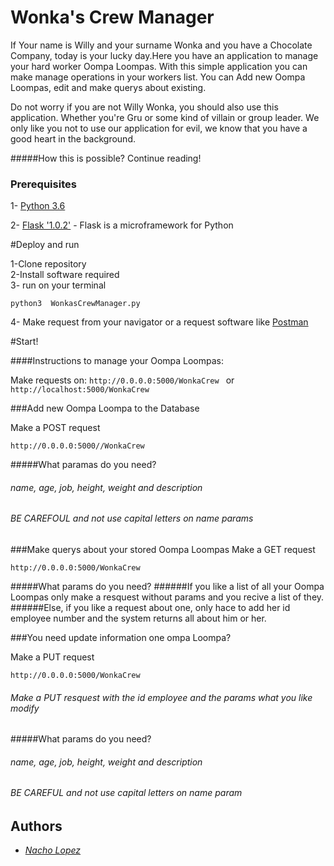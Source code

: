 # Wonka's Crew Manager


If  Your name is Willy and your surname Wonka and you have a Chocolate Company, today is your lucky day.Here you have 
an application to manage your hard worker Oompa Loompas. 
With this simple application you can make manage operations in your workers list.
You can Add new Oompa Loompas, edit and make querys about existing. 

Do not worry if you are not Willy Wonka, you should also use this application. Whether you're Gru or some kind of villain or group leader.
 We only like you not to use our application for evil, we know that you have a good heart in the background. 

#####How this is possible? Continue reading! 




### Prerequisites

 1- [Python 3.6](https://www.python.org/) 
 
 2- [Flask '1.0.2'](http://flask.pocoo.org/) - Flask is a microframework for Python 
 

#Deploy and run

1-Clone repository\
2-Install software required\
3- run on your terminal 
```
python3  WonkasCrewManager.py 
```
4- Make request from your navigator or a request software like [Postman](https://www.getpostman.com/)


#Start!

####Instructions to manage your Oompa Loompas:
 
 Make requests on:  ``http://0.0.0.0:5000/WonkaCrew `` or  ``http://localhost:5000/WonkaCrew `` 

 
 
###Add new Oompa Loompa to the Database

Make a POST request 
```
http://0.0.0.0:5000//WonkaCrew 
```

#####What paramas do you need?

###### name, age, job, height, weight and description
###### BE CAREFOUL and not use capital letters on name params


###Make querys about your stored Oompa Loompas
Make a GET request 
```
http://0.0.0.0:5000/WonkaCrew 
```
#####What params do you need?
######If you like a list of all your Oompa Loompas only make a resquest without params and you recive a list of they.
######Else, if you like a request about one, only hace to add her id employee number and the system returns all about him or her.


###You need update information one ompa Loompa?

Make a PUT request 
```
http://0.0.0.0:5000/WonkaCrew 
```

###### Make a PUT resquest with the id employee and the params what you like modify
#####What params do you need?

###### name, age, job, height, weight and description
###### BE CAREFUL and not use capital letters on name param



## Authors

* *[Nacho Lopez](https://github.com/NachoLR/MasterMind)*  